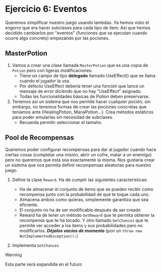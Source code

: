# Ejercicio 6: Eventos

Queremos simplificar nuestro juego usando lambdas. Ya hemos visto el engorro que era hacer subclases para cada tipo de item. Así que hemos decidido cambiarlos por "eventos" (funciones que se ejecutan cuando ocurre algo concreto) empezando por las pociones.

## MasterPotion

1. Vamos a crear una clase llamada `MasterPotion` que es una copia de `Potion` pero con ligeras modificaciones:
   - Tiene un campo de tipo **delegado** llamado UseEffect() que se llama cuando el jugador la usa.
   - Por defecto UseEffect debería tener una función que lance un mensaje de error diciendo que no hay "UseEffect" asignado.
   - Todas las funcionalidades básicas de Potion deben preservarse.
2. Tenemos así un sistema que nos permite hacer cualquier poción, sin embargo, no tenemos formas de crear las pociones concretas que teníamos ante (HealingPotion, ManaPotion...). Crea métodos estáticos para poder emularlas sin necesidad de subclases.
   - Recuerda permitir seleccionar el tamaño.


## Pool de Recompensas

Queremos poder configurar recompensas para dar al jugador cuando hace ciertas cosas (completar una misión, abrir un cofre, matar a un enemigo) pero no queremos que esta sea exactamente la misma. Nos gustaría crear un sistema que nos permita definir recompensas aleatorias para nuestro juego.

1. Define la clase `Reward`. Ha de cumplir las siguientes características:
   - Ha de almacenar el conjunto de items que se pueden recibir como recompensa junto con la probabilidad de que te toque cada uno.
   - Almacena ambos como quieras, simplemente garantiza que sea eficiente.
   - El conjunto no ha de ser modificable después de ser creado
   - Reward ha de tener un método `GetReward` que te permita obtener la recompensa que te ha tocado. Y otro llamado `GetChances` que te permite ver acceder a los items y sus probabilidades pero no modificarlos. ***Déjalos vacíos de momento*** (pon un `throw new NotImplementedException();`)

2. Implementa `GetChances`


> [!warning]
> Esta parte será expandida en el futuro
